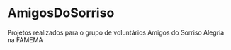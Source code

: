 # AmigosDoSorriso
Projetos realizados para o grupo de voluntários Amigos do Sorriso Alegria na FAMEMA
